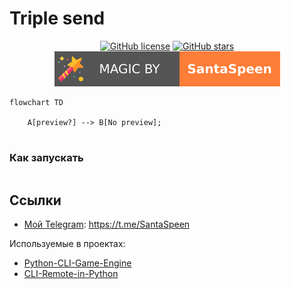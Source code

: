 # Triple send

<p align="center">
    <a href="https://github.com/SantaSpeen/Triple-send/blob/master/LICENSE"><img alt="GitHub license" src="https://img.shields.io/github/license/SantaSpeen/Triple-send?style=for-the-badge"></a>    
    <a href="https://github.com/SantaSpeen/Triple-send/stargazers"><img alt="GitHub stars" src="https://img.shields.io/github/stars/SantaSpeen/Triple-send?style=for-the-badge"></a>    
    <a href="https://github.com/SantaSpeen"><img src="./assets/magic_logo.svg" alt="magic"></a>
    <br/>

```mermaid
flowchart TD

    A[preview?] --> B[No preview];
    
```
</p>


### Как запускать

```python

```

## Ссылки

* [Мой Telegram](https://t.me/SantaSpeen "SantaSpeen"): https://t.me/SantaSpeen

Используемые в проектах: 

* [Python-CLI-Game-Engine](https://github.com/SantaSpeen/Python-CLI-Game-Engine)
* [CLI-Remote-in-Python](https://github.com/SantaSpeen/CLI-Remote-in-Python)
